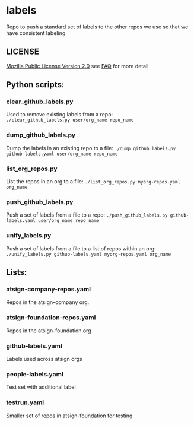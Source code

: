# labels
Repo to push a standard set of labels to the other repos we use so that we have consistent labeling

## LICENSE

[Mozilla Public License Version 2.0](https://www.mozilla.org/en-US/MPL/2.0/) see [FAQ](https://www.mozilla.org/en-US/MPL/2.0/FAQ/) for more detail

## Python scripts:

### clear_github_labels.py

Used to remove existing labels from a repo:  
`./clear_github_labels.py user/org_name repo_name`

### dump_github_labels.py

Dump the labels in an existing repo to a file:
`./dump_github_labels.py github-labels.yaml user/org_name repo_name`

### list_org_repos.py

List the repos in an org to a file:
`./list_org_repos.py myorg-repos.yaml org_name`

### push_github_labels.py

Push a set of labels from a file to a repo:
`./push_github_labels.py github-labels.yaml user/org_name repo_name`

### unify_labels.py

Push a set of labels from a file to a list of repos within an org:
`./unify_labels.py github-labels.yaml myorg-repos.yaml org_name`

## Lists:

### atsign-company-repos.yaml

Repos in the atsign-company org.

### atsign-foundation-repos.yaml

Repos in the atsign-foundation org

### github-labels.yaml

Labels used across atsign orgs

### people-labels.yaml

Test set with additional label

### testrun.yaml

Smaller set of repos in atsign-foundation for testing
